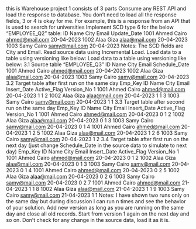this is Warehouse project 1
consists of 3 parts
Consume any REST API and load the response to database. You don’t need to load all the response fields, 3 or 4 is okay for me. For example, this is a response from an API that is used to search for universities Implement SCD type 6 for the below “EMPLOYEE_Q2” table: ID Name City Email Update_Date 1001 Ahmed Cairo ahmed@mail.com 20-04-2023 1002 Alaa Giza alaa@mail.com 20-04-2023 1003 Samy Cairo samy@mail.com 20-04-2023 Notes:
The SCD fields are City and Email.
Read source data using Incremental Load.
Load data to a table using versioning like below:
Load data to a table using versioning like below: 3.1 Source table “EMPLOYEE_Q3” ID Name City Email Schedule_Date 1001 Ahmed Cairo ahmed@mail.com 20-04-2023 1002 Alaa Giza alaa@mail.com 20-04-2023 1003 Samy Cairo samy@mail.com 20-04-2023 3.2 Target table after first run on the same day Emp_Key ID Name City Email Insert_Date Active_Flag Version_No 1 1001 Ahmed Cairo ahmed@mail.com 20-04-2023 1 1 2 1002 Alaa Giza alaa@mail.com 20-04-2023 1 1 3 1003 Samy Cairo samy@mail.com 20-04-2023 1 1 3.3 Target table after second run on the same day Emp_Key ID Name City Email Insert_Date Active_Flag Version_No 1 1001 Ahmed Cairo ahmed@mail.com 20-04-2023 0 1 2 1002 Alaa Giza alaa@mail.com 20-04-2023 0 1 3 1003 Samy Cairo samy@mail.com 20-04-2023 0 1 4 1001 Ahmed Cairo ahmed@mail.com 20-04-2023 1 2 5 1002 Alaa Giza alaa@mail.com 20-04-2023 1 2 6 1003 Samy Cairo samy@mail.com 20-04-2023 1 2 3.4 Target table after first run on the next day (just change Schedule_Date in the source data to simulate to next day) Emp_Key ID Name City Email Insert_Date Active_Flag Version_No 1 1001 Ahmed Cairo ahmed@mail.com 20-04-2023 0 1 2 1002 Alaa Giza alaa@mail.com 20-04-2023 0 1 3 1003 Samy Cairo samy@mail.com 20-04-2023 0 1 4 1001 Ahmed Cairo ahmed@mail.com 20-04-2023 0 2 5 1002 Alaa Giza alaa@mail.com 20-04-2023 0 2 6 1003 Samy Cairo samy@mail.com 20-04-2023 0 2 7 1001 Ahmed Cairo ahmed@mail.com 21-04-2023 1 1 8 1002 Alaa Giza alaa@mail.com 21-04-2023 1 1 9 1003 Samy Cairo samy@mail.com 21-04-2023 1 1 Notes:
I have shown two runs only on the same day but during discussion I can run n times and see the behavior of your solution.
Add new version as long as you are running on the same day and close all old records.
Start from version 1 again on the next day and so on.
Don’t check for any change in the source data, load it as it is.
